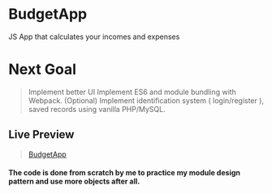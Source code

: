 # BudgetApp
JS App that calculates your incomes and expenses

# Next Goal
> Implement better UI 
> Implement ES6 and module bundling with Webpack.
> (Optional) Implement identification system ( login/register ), saved records using vanilla PHP/MySQL.

## Live Preview
> [BudgetApp](https://budget-js-app.netlify.com/)

#### The code is done from scratch by me to practice my module design pattern and use more objects after all. 




